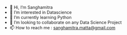 - 👋 Hi, I’m Sanghamitra
- 👀 I’m interested in Datascience
- 🌱 I’m currently learning Python
- 💞️ I’m looking to collaborate on any Data Science Project
- 📫 How to reach me : sanghamitra.matta@gmail.com

<!---
AuntyProgrammer/AuntyProgrammer is a ✨ special ✨ repository because its `README.md` (this file) appears on your GitHub profile.
You can click the Preview link to take a look at your changes.
--->
